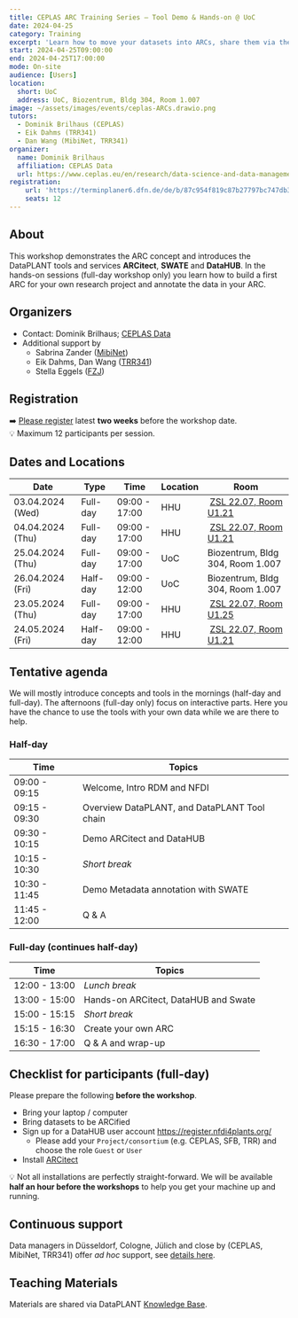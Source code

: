 ```yaml
---
title: CEPLAS ARC Training Series – Tool Demo & Hands-on @ UoC
date: 2024-04-25
category: Training
excerpt: 'Learn how to move your datasets into ARCs, share them via the DataHUB, and annotate them with metadata.'
start: 2024-04-25T09:00:00
end: 2024-04-25T17:00:00
mode: On-site
audience: [Users]
location:
  short: UoC
  address: UoC, Biozentrum, Bldg 304, Room 1.007
image: ~/assets/images/events/ceplas-ARCs.drawio.png
tutors:
  - Dominik Brilhaus (CEPLAS)
  - Eik Dahms (TRR341)
  - Dan Wang (MibiNet, TRR341)
organizer:
  name: Dominik Brilhaus
  affiliation: CEPLAS Data
  url: https://www.ceplas.eu/en/research/data-science-and-data-management
registration:
    url: 'https://terminplaner6.dfn.de/de/b/87c954f819c87b27797bc747db30003b-603458'
    seats: 12
---
```


## About

This workshop demonstrates the ARC concept and introduces the DataPLANT tools and services **ARCitect**, **SWATE** and **DataHUB**. In the hands-on sessions (full-day workshop only) you learn how to build a first ARC for your own research project and annotate the data in your ARC.

## Organizers

- Contact: Dominik Brilhaus; [CEPLAS Data](https://www.ceplas.eu/en/research/data-science-and-data-management)
- Additional support by
  - Sabrina Zander ([MibiNet](https://www.sfb1535.hhu.de/projects/research-area-z/z03))
  - Eik Dahms, Dan Wang ([TRR341](https://trr341.uni-koeln.de/projects/data-management-z3))
  - Stella Eggels ([FZJ](https://www.fz-juelich.de/en/ibg/ibg-4/research/research-projects/projects-usadel-group/dataplant-1))

## Registration

➡️ [Please register](https://terminplaner6.dfn.de/de/b/87c954f819c87b27797bc747db30003b-603458) latest **two weeks** before the workshop date.  
:bulb: Maximum 12 participants per session.

## Dates and Locations

 Date  | Type |  Time  |  Location  |  Room
-------|------|--------|------------|-------
03.04.2024 (Wed)  | Full-day |  09:00 - 17:00  |  HHU  |  [ZSL 22.07, Room U1.21](https://www.ceplas.eu/en/contact/how-to-get-there)
04.04.2024 (Thu)  | Full-day |  09:00 - 17:00  |  HHU  |  [ZSL 22.07, Room U1.21](https://www.ceplas.eu/en/contact/how-to-get-there)
25.04.2024 (Thu)  | Full-day |  09:00 - 17:00  |  UoC  | Biozentrum, Bldg 304, Room 1.007
26.04.2024 (Fri)  | Half-day |  09:00 - 12:00  |  UoC  | Biozentrum, Bldg 304, Room 1.007
23.05.2024 (Thu)  | Full-day |  09:00 - 17:00  |  HHU  |  [ZSL 22.07, Room U1.25](https://www.ceplas.eu/en/contact/how-to-get-there)
24.05.2024 (Fri)  | Half-day |  09:00 - 12:00  |  HHU  |  [ZSL 22.07, Room U1.21](https://www.ceplas.eu/en/contact/how-to-get-there)

## Tentative agenda

We will mostly introduce concepts and tools in the mornings (half-day and full-day). The afternoons (full-day only) focus on interactive parts. Here you have the chance to use the tools with your own data while we are there to help.

### Half-day

Time | Topics
-------- | --------
09:00 - 09:15 | Welcome, Intro RDM and NFDI
09:15 - 09:30 | Overview DataPLANT, and DataPLANT Tool chain
09:30 - 10:15 | Demo ARCitect and DataHUB
10:15 - 10:30 | *Short break*
10:30 - 11:45 | Demo Metadata annotation with SWATE
11:45 - 12:00 | Q & A

### Full-day (continues half-day)

Time | Topics
-------- | --------
12:00 - 13:00 | *Lunch break*
13:00 - 15:00 | Hands-on ARCitect, DataHUB and Swate
15:00 - 15:15 | *Short break*
15:15 - 16:30 | Create your own ARC
16:30 - 17:00 | Q & A and wrap-up

## Checklist for participants (full-day)

Please prepare the following **before the workshop**.

- Bring your laptop / computer
- Bring datasets to be ARCified
- Sign up for a DataHUB user account https://register.nfdi4plants.org/
  - Please add your `Project/consortium` (e.g. CEPLAS, SFB, TRR) and choose the role `Guest` or `User`
- Install <a href="https://nfdi4plants.org/nfdi4plants.knowledgebase/docs/ARCitect-Manual/index.html" target="_blank">ARCitect</a>

:bulb: Not all installations are perfectly straight-forward. We will be available **half an hour before the workshops** to help you get your machine up and running.

## Continuous support  

Data managers in Düsseldorf, Cologne, Jülich and close by (CEPLAS, MibiNet, TRR341) offer *ad hoc* support, see [details here](https://nfdi4plants.org/nfdi4plants.knowledgebase/docs/teaching-materials/disseminations/ARC-user-support_HHU-Uoc-FZJ/arc-user-support.html).

## Teaching Materials

Materials are shared via DataPLANT [Knowledge Base](https://nfdi4plants.org/nfdi4plants.knowledgebase/docs/teaching-materials/events-2024/2024-04-03_CEPLAS-ARC-Trainings/index.html).
